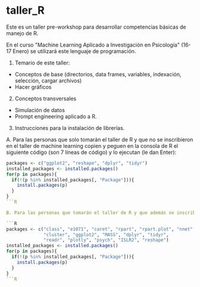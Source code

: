 # taller_R

Este es un taller pre-workshop para desarrollar competencias básicas de manejo de R.

En el curso "Machine Learning Aplicado a Investigación en Psicología" (16-17 Enero) se utilizará este lenguaje de programación.

1. Temario de este taller:
- Conceptos de base (directorios, data frames, variables, indexación, selección, cargar archivos)
- Hacer gráficos

2. Conceptos transversales
- Simulación de datos
- Prompt engineering aplicado a R.

3. Instrucciones para la instalación de librerías.

A. Para las personas que solo tomarán el taller de R y que no se inscribieron en el taller de machine learning copien y peguen en la consola de R el siguiente código (son 7 líneas de código) y lo ejecutan (le dan Enter):

```R
packages <- c("ggplot2", "reshape", "dplyr", "tidyr")
installed_packages <- installed.packages()
for(p in packages){
  if(!(p %in% installed_packages[, "Package"])){
    install.packages(p)
  }
}
```R

B. Para las personas que tomarán el taller de R y que además se inscribieron en el taller de machine learning copien y peguen en la consola de R el siguiente código (son 9 líneas de código) y lo ejecutan (le dan Enter):

```R
packages <- c("class", "e1071", "caret", "rpart", "rpart.plot", "nnet", 
              "cluster", "ggplot2", "MASS", "dplyr", "tidyr", 
              "readr", "plotly", "psych", "ISLR2", "reshape")
installed_packages <- installed.packages()
for(p in packages){
  if(!(p %in% installed_packages[, "Package"])){
    install.packages(p)
  }
}
```R
